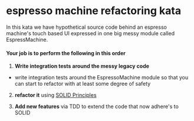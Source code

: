 espresso machine refactoring kata
=================================

In this kata we have hypothetical source code behind an espresso machine's touch based UI expressed in one big messy module called EspressMachine.

#### Your job is to perform the following in this order
1. **Write integration tests around the messy legacy code**
 - write integration tests around the EspressoMachine module so that you can start to refactor with at least some degree of safety

2. **refactor it** using [SOLID Principles](http://butunclebob.com/ArticleS.UncleBob.PrinciplesOfOod)

3. **Add new features** via TDD to extend the code that now adhere's to SOLID